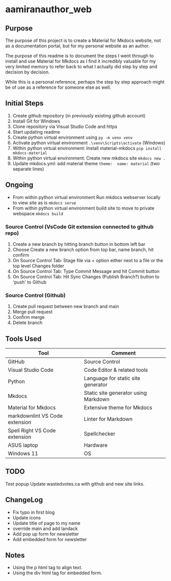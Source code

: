 # aamiranauthor_web

## Purpose

The purpose of this project is to create a Material for Mkdocs website, not as a documentation portal, but for my personal website as an author.

The purpose of this readme is to document the steps I went through to install and use Material for Mkdocs as I find it incredibly valuable for my very limited memory to refer back to what I actually did step by step and decision by decision.

While this is a personal reference, perhaps the step by step approach might be of use as a reference for someone else as well.

## Initial Steps

1. Create github repository (in previously existing github account)
2. Install Git for Windows
3. Clone repository via Visual Studio Code and https
4. Start updating readme
5. Create python virtual environment using `py -m venv venv`
6. Activate python virtual environment `.\venv\Scripts\activate` (Windows)
7. Within python virtual environment: Install material-mkdocs `pip install mkdocs-material`
8. Within python virtual environment: Create new mkdocs site `mkdocs new .`
9. Update mkdocs.yml: add material theme `theme:  name: material` (two separate lines)

## Ongoing

- From within python virtual environment Run mkdocs webserver locally to view site as is `mkdocs serve`
- From within python virtual environment build site to move to private webspace `mkdocs build`

### Source Control (VsCode Git extension connected to github repo)

1. Create a new branch by hitting branch button in bottom left bar
2. Choose Create a new branch option from top bar, name branch, hit confirm
3. On Source Control Tab: Stage file via + option either next to a file or the top level Changes folder
4. On Source Control Tab: Type Commit Message and hit Commit button
5. On Source Control Tab: Hit Sync Changes (Publish Branch?) button to 'push' to Github

### Source Control (Github)

1. Create pull request between new branch and main
2. Merge pull request
3. Confirm merge
4. Delete branch

## Tools Used

| Tool | Comment |
| --- | --- |
| GitHub | Source Control |
| Visual Studio Code | Code Editor & related tools |
| Python | Language for static site generator |
| Mkdocs | Static site generator using Markdown |
| Material for Mkdocs | Extensive theme for Mkdocs |
| markdownlint VS Code extension | Linter for Markdown |
| Spell Right VS Code extension | Spellchecker |
| ASUS laptop | Hardware |
| Windows 11 | OS |

## TODO

Test popup
Update wastedvotes.ca with github and new site links.

## ChangeLog

- Fix typo in first blog
- Update icons
- Update title of page to my name
- override main and add landack
- Add pop up form for newsletter
- Add embedded form for newsletter

## Notes

- Using the p html tag to align text.
- Using the div html tag for embedded form.
